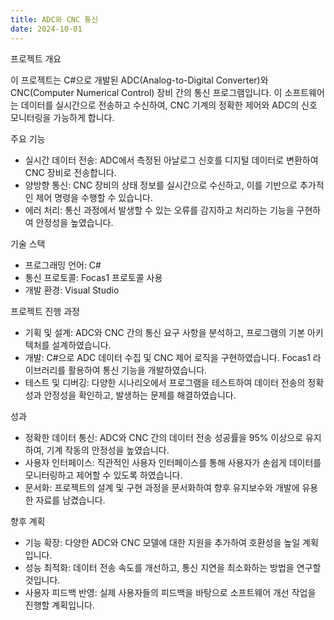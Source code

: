 ```yaml
---
title: ADC와 CNC 통신
date: 2024-10-01
---
```


프로젝트 개요

이 프로젝트는 C#으로 개발된 ADC(Analog-to-Digital Converter)와 CNC(Computer Numerical Control) 장비 간의 통신 프로그램입니다. 이 소프트웨어는 데이터를 실시간으로 전송하고 수신하여, CNC 기계의 정확한 제어와 ADC의 신호 모니터링을 가능하게 합니다.


주요 기능

- 실시간 데이터 전송: ADC에서 측정된 아날로그 신호를 디지털 데이터로 변환하여 CNC 장비로 전송합니다.
- 양방향 통신: CNC 장비의 상태 정보를 실시간으로 수신하고, 이를 기반으로 추가적인 제어 명령을 수행할 수 있습니다.
- 에러 처리: 통신 과정에서 발생할 수 있는 오류를 감지하고 처리하는 기능을 구현하여 안정성을 높였습니다.


기술 스택

- 프로그래밍 언어: C#
- 통신 프로토콜: Focas1 프로토콜 사용
- 개발 환경: Visual Studio


프로젝트 진행 과정

- 기획 및 설계: ADC와 CNC 간의 통신 요구 사항을 분석하고, 프로그램의 기본 아키텍처를 설계하였습니다.
- 개발: C#으로 ADC 데이터 수집 및 CNC 제어 로직을 구현하였습니다. Focas1 라이브러리를 활용하여 통신 기능을 개발하였습니다.
- 테스트 및 디버깅: 다양한 시나리오에서 프로그램을 테스트하여 데이터 전송의 정확성과 안정성을 확인하고, 발생하는 문제를 해결하였습니다.


성과

- 정확한 데이터 통신: ADC와 CNC 간의 데이터 전송 성공률을 95% 이상으로 유지하여, 기계 작동의 안정성을 높였습니다.
- 사용자 인터페이스: 직관적인 사용자 인터페이스를 통해 사용자가 손쉽게 데이터를 모니터링하고 제어할 수 있도록 하였습니다.
- 문서화: 프로젝트의 설계 및 구현 과정을 문서화하여 향후 유지보수와 개발에 유용한 자료를 남겼습니다.


향후 계획

- 기능 확장: 다양한 ADC와 CNC 모델에 대한 지원을 추가하여 호환성을 높일 계획입니다.
- 성능 최적화: 데이터 전송 속도를 개선하고, 통신 지연을 최소화하는 방법을 연구할 것입니다.
- 사용자 피드백 반영: 실제 사용자들의 피드백을 바탕으로 소프트웨어 개선 작업을 진행할 계획입니다.